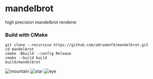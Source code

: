 # mandelbrot
high precision mandelbrot renderer

### Build with CMake
```
git clone --recursive https://github.com/adruomnfd/mandelbrot.git
cd mandelbrot
cmake -Bbuild --config Release
cmake --build build
build/mandelbrot
```
![mountain](https://user-images.githubusercontent.com/65841621/142720783-553c80f8-c8da-4c91-904c-6df11d435bcc.png)
![star](https://user-images.githubusercontent.com/65841621/142720790-3eadc5a1-acb9-4c95-8ca2-07d1d2dd1964.png)
![eye](https://user-images.githubusercontent.com/65841621/142720794-7f651f9a-e8f6-45c3-94f3-b6f9a5315ade.png)

